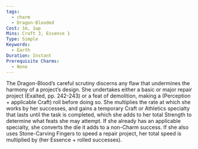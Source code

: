 ```yaml
---
tags:
  - charm
  - Dragon-Blooded
Cost: 1m, 1wp
Mins: Craft 3, Essence 1
Type: Simple
Keywords:
  - Earth
Duration: Instant
Prerequisite Charms:
  - None
---
```

The Dragon-Blood’s careful scrutiny discerns any flaw that undermines the harmony of a project’s design. She undertakes either a basic or major repair project (Exalted, pp. 242-243) or a feat of demolition, making a (Perception + applicable Craft) roll before doing so. She multiplies the rate at which she works by her successes, and gains a temporary Craft or Athletics specialty that lasts until the task is completed, which she adds to her total Strength to determine what feats she may attempt. If she already has an applicable specialty, she converts the die it adds to a non-Charm success. If she also uses Stone-Carving Fingers to speed a repair project, her total speed is multiplied by (her Essence + rolled successes).